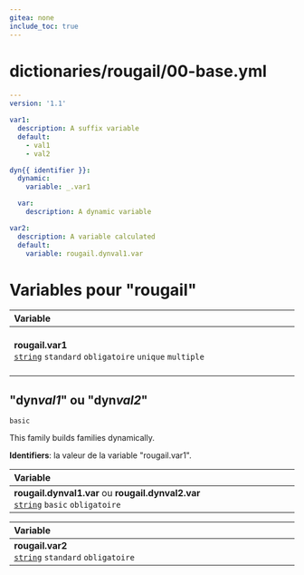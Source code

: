 ```yaml
---
gitea: none
include_toc: true
---
```

# dictionaries/rougail/00-base.yml

```yaml
---
version: '1.1'

var1:
  description: A suffix variable
  default:
    - val1
    - val2

dyn{{ identifier }}:
  dynamic:
    variable: _.var1

  var:
    description: A dynamic variable

var2:
  description: A variable calculated
  default:
    variable: rougail.dynval1.var
```
# Variables pour "rougail"

| Variable&nbsp;&nbsp;&nbsp;&nbsp;&nbsp;&nbsp;&nbsp;&nbsp;&nbsp;&nbsp;&nbsp;&nbsp;&nbsp;&nbsp;&nbsp;&nbsp;&nbsp;&nbsp;&nbsp;&nbsp;&nbsp;&nbsp;&nbsp;&nbsp;&nbsp;&nbsp;&nbsp;&nbsp;&nbsp;&nbsp;&nbsp;&nbsp;&nbsp;&nbsp;&nbsp;&nbsp;&nbsp;&nbsp;&nbsp;&nbsp;&nbsp;&nbsp;&nbsp;&nbsp;&nbsp;&nbsp;&nbsp;&nbsp;&nbsp;&nbsp;&nbsp;&nbsp;&nbsp;&nbsp;&nbsp;&nbsp;&nbsp;&nbsp;&nbsp;&nbsp;&nbsp;&nbsp;&nbsp;&nbsp;&nbsp;&nbsp;&nbsp;&nbsp;&nbsp;&nbsp;&nbsp;&nbsp;&nbsp;&nbsp;&nbsp;&nbsp;&nbsp;&nbsp;&nbsp;&nbsp;&nbsp;&nbsp;&nbsp;&nbsp;&nbsp;&nbsp;&nbsp;&nbsp;&nbsp;&nbsp;&nbsp;&nbsp;&nbsp;&nbsp;&nbsp;&nbsp;&nbsp;&nbsp;&nbsp;&nbsp;   | Description&nbsp;&nbsp;&nbsp;&nbsp;&nbsp;&nbsp;&nbsp;&nbsp;&nbsp;&nbsp;&nbsp;&nbsp;&nbsp;&nbsp;&nbsp;&nbsp;&nbsp;&nbsp;&nbsp;&nbsp;&nbsp;&nbsp;&nbsp;&nbsp;&nbsp;&nbsp;&nbsp;&nbsp;&nbsp;&nbsp;&nbsp;&nbsp;&nbsp;&nbsp;&nbsp;&nbsp;&nbsp;&nbsp;&nbsp;&nbsp;&nbsp;&nbsp;&nbsp;&nbsp;&nbsp;&nbsp;&nbsp;&nbsp;&nbsp;&nbsp;&nbsp;&nbsp;&nbsp;&nbsp;&nbsp;&nbsp;&nbsp;&nbsp;&nbsp;&nbsp;&nbsp;&nbsp;&nbsp;&nbsp;&nbsp;&nbsp;&nbsp;&nbsp;&nbsp;&nbsp;&nbsp;&nbsp;&nbsp;&nbsp;&nbsp;&nbsp;&nbsp;&nbsp;&nbsp;&nbsp;&nbsp;&nbsp;&nbsp;&nbsp;&nbsp;&nbsp;&nbsp;&nbsp;&nbsp;&nbsp;&nbsp;&nbsp;&nbsp;&nbsp;&nbsp;&nbsp;&nbsp;   |
|------------------------------------------------------------------------------------------------------------------------------------------------------------------------------------------------------------------------------------------------------------------------------------------------------------------------------------------------------------------------------------------------------------------------------------------------------------------------------------------------------------------------------------------------------------------------------------------------------------------------------------|---------------------------------------------------------------------------------------------------------------------------------------------------------------------------------------------------------------------------------------------------------------------------------------------------------------------------------------------------------------------------------------------------------------------------------------------------------------------------------------------------------------------------------------------------------------------------------------------------------------------|
| **rougail.var1**<br/>[`string`](https://rougail.readthedocs.io/en/latest/variable.html#variables-types) `standard` `obligatoire` `unique` `multiple`                                                                                                                                                                                                                                                                                                                                                                                                                                                                               | A suffix variable.<br/>**Défaut**: <br/>- val1<br/>- val2                                                                                                                                                                                                                                                                                                                                                                                                                                                                                                                                                           |

## "dyn*val1*" ou "dyn*val2*"

`basic`


This family builds families dynamically.

**Identifiers**: la valeur de la variable "rougail.var1".

| Variable&nbsp;&nbsp;&nbsp;&nbsp;&nbsp;&nbsp;&nbsp;&nbsp;&nbsp;&nbsp;&nbsp;&nbsp;&nbsp;&nbsp;&nbsp;&nbsp;&nbsp;&nbsp;&nbsp;&nbsp;&nbsp;&nbsp;&nbsp;&nbsp;&nbsp;&nbsp;&nbsp;&nbsp;&nbsp;&nbsp;&nbsp;&nbsp;&nbsp;&nbsp;&nbsp;&nbsp;&nbsp;&nbsp;&nbsp;&nbsp;&nbsp;&nbsp;&nbsp;&nbsp;&nbsp;&nbsp;&nbsp;&nbsp;&nbsp;&nbsp;&nbsp;&nbsp;&nbsp;&nbsp;&nbsp;&nbsp;&nbsp;&nbsp;&nbsp;&nbsp;&nbsp;&nbsp;&nbsp;&nbsp;&nbsp;&nbsp;&nbsp;&nbsp;&nbsp;&nbsp;&nbsp;&nbsp;&nbsp;&nbsp;&nbsp;&nbsp;&nbsp;&nbsp;&nbsp;&nbsp;&nbsp;&nbsp;&nbsp;&nbsp;&nbsp;&nbsp;&nbsp;&nbsp;&nbsp;&nbsp;&nbsp;&nbsp;&nbsp;&nbsp;&nbsp;&nbsp;&nbsp;&nbsp;&nbsp;&nbsp;   | Description&nbsp;&nbsp;&nbsp;&nbsp;&nbsp;&nbsp;&nbsp;&nbsp;&nbsp;&nbsp;&nbsp;&nbsp;&nbsp;&nbsp;&nbsp;&nbsp;&nbsp;&nbsp;&nbsp;&nbsp;&nbsp;&nbsp;&nbsp;&nbsp;&nbsp;&nbsp;&nbsp;&nbsp;&nbsp;&nbsp;&nbsp;&nbsp;&nbsp;&nbsp;&nbsp;&nbsp;&nbsp;&nbsp;&nbsp;&nbsp;&nbsp;&nbsp;&nbsp;&nbsp;&nbsp;&nbsp;&nbsp;&nbsp;&nbsp;&nbsp;&nbsp;&nbsp;&nbsp;&nbsp;&nbsp;&nbsp;&nbsp;&nbsp;&nbsp;&nbsp;&nbsp;&nbsp;&nbsp;&nbsp;&nbsp;&nbsp;&nbsp;&nbsp;&nbsp;&nbsp;&nbsp;&nbsp;&nbsp;&nbsp;&nbsp;&nbsp;&nbsp;&nbsp;&nbsp;&nbsp;&nbsp;&nbsp;&nbsp;&nbsp;&nbsp;&nbsp;&nbsp;&nbsp;&nbsp;&nbsp;&nbsp;&nbsp;&nbsp;&nbsp;&nbsp;&nbsp;&nbsp;   |
|------------------------------------------------------------------------------------------------------------------------------------------------------------------------------------------------------------------------------------------------------------------------------------------------------------------------------------------------------------------------------------------------------------------------------------------------------------------------------------------------------------------------------------------------------------------------------------------------------------------------------------|---------------------------------------------------------------------------------------------------------------------------------------------------------------------------------------------------------------------------------------------------------------------------------------------------------------------------------------------------------------------------------------------------------------------------------------------------------------------------------------------------------------------------------------------------------------------------------------------------------------------|
| **rougail.dynval1.var** ou **rougail.dynval2.var**<br/>[`string`](https://rougail.readthedocs.io/en/latest/variable.html#variables-types) `basic` `obligatoire`                                                                                                                                                                                                                                                                                                                                                                                                                                                                    | A dynamic variable.                                                                                                                                                                                                                                                                                                                                                                                                                                                                                                                                                                                                 |

| Variable&nbsp;&nbsp;&nbsp;&nbsp;&nbsp;&nbsp;&nbsp;&nbsp;&nbsp;&nbsp;&nbsp;&nbsp;&nbsp;&nbsp;&nbsp;&nbsp;&nbsp;&nbsp;&nbsp;&nbsp;&nbsp;&nbsp;&nbsp;&nbsp;&nbsp;&nbsp;&nbsp;&nbsp;&nbsp;&nbsp;&nbsp;&nbsp;&nbsp;&nbsp;&nbsp;&nbsp;&nbsp;&nbsp;&nbsp;&nbsp;&nbsp;&nbsp;&nbsp;&nbsp;&nbsp;&nbsp;&nbsp;&nbsp;&nbsp;&nbsp;&nbsp;&nbsp;&nbsp;&nbsp;&nbsp;&nbsp;&nbsp;&nbsp;&nbsp;&nbsp;&nbsp;&nbsp;&nbsp;&nbsp;&nbsp;&nbsp;&nbsp;&nbsp;&nbsp;&nbsp;&nbsp;&nbsp;&nbsp;&nbsp;&nbsp;&nbsp;&nbsp;&nbsp;&nbsp;&nbsp;&nbsp;&nbsp;&nbsp;&nbsp;&nbsp;&nbsp;&nbsp;&nbsp;&nbsp;&nbsp;&nbsp;&nbsp;&nbsp;&nbsp;&nbsp;&nbsp;&nbsp;&nbsp;&nbsp;&nbsp;   | Description&nbsp;&nbsp;&nbsp;&nbsp;&nbsp;&nbsp;&nbsp;&nbsp;&nbsp;&nbsp;&nbsp;&nbsp;&nbsp;&nbsp;&nbsp;&nbsp;&nbsp;&nbsp;&nbsp;&nbsp;&nbsp;&nbsp;&nbsp;&nbsp;&nbsp;&nbsp;&nbsp;&nbsp;&nbsp;&nbsp;&nbsp;&nbsp;&nbsp;&nbsp;&nbsp;&nbsp;&nbsp;&nbsp;&nbsp;&nbsp;&nbsp;&nbsp;&nbsp;&nbsp;&nbsp;&nbsp;&nbsp;&nbsp;&nbsp;&nbsp;&nbsp;&nbsp;&nbsp;&nbsp;&nbsp;&nbsp;&nbsp;&nbsp;&nbsp;&nbsp;&nbsp;&nbsp;&nbsp;&nbsp;&nbsp;&nbsp;&nbsp;&nbsp;&nbsp;&nbsp;&nbsp;&nbsp;&nbsp;&nbsp;&nbsp;&nbsp;&nbsp;&nbsp;&nbsp;&nbsp;&nbsp;&nbsp;&nbsp;&nbsp;&nbsp;&nbsp;&nbsp;&nbsp;&nbsp;&nbsp;&nbsp;&nbsp;&nbsp;&nbsp;&nbsp;&nbsp;&nbsp;   |
|------------------------------------------------------------------------------------------------------------------------------------------------------------------------------------------------------------------------------------------------------------------------------------------------------------------------------------------------------------------------------------------------------------------------------------------------------------------------------------------------------------------------------------------------------------------------------------------------------------------------------------|---------------------------------------------------------------------------------------------------------------------------------------------------------------------------------------------------------------------------------------------------------------------------------------------------------------------------------------------------------------------------------------------------------------------------------------------------------------------------------------------------------------------------------------------------------------------------------------------------------------------|
| **rougail.var2**<br/>[`string`](https://rougail.readthedocs.io/en/latest/variable.html#variables-types) `standard` `obligatoire`                                                                                                                                                                                                                                                                                                                                                                                                                                                                                                   | A variable calculated.<br/>**Défaut**: la valeur de la variable "rougail.dynval1.var".                                                                                                                                                                                                                                                                                                                                                                                                                                                                                                                              |


